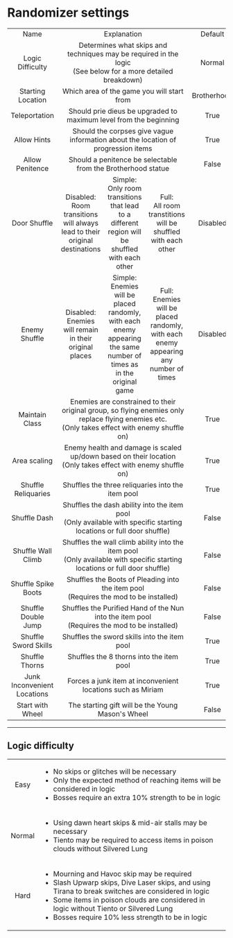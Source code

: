 # Randomizer settings

  <table>
    <tr>
      <td align="center"> Name </td>
      <td align="center" colspan="3"> Explanation </td>
      <td align="center"> Default </td>
    </tr>
    <tr>
      <td align="center"> Logic Difficulty </td>
      <td align="center" colspan="3"> Determines what skips and techniques may be required in the logic <br>
        (See below for a more detailed breakdown) </td>
      <td align="center"> Normal </td>
    </tr>
    <tr>
      <td align="center"> Starting Location </td>
      <td align="center" colspan="3"> Which area of the game you will start from </td>
      <td align="center"> Brotherhood </td>
    </tr>
    <tr>
      <td align="center"> Teleportation </td>
      <td align="center" colspan="3"> Should prie dieus be upgraded to maximum level from the beginning </td>
      <td align="center"> True </td>
    </tr>
    <tr>
      <td align="center"> Allow Hints </td>
      <td align="center" colspan="3"> Should the corpses give vague information about the location of progression items </td>
      <td align="center"> True </td>
    </tr>
    <tr>
      <td align="center"> Allow Penitence </td>
      <td align="center" colspan="3"> Should a penitence be selectable from the Brotherhood statue </td>
      <td align="center"> False </td>
    </tr>
    <tr>
      <td align="center"> Door Shuffle </td>
      <td align="center"> Disabled: <br>
        Room transitions will always lead to their original destinations </td>
      <td align="center"> Simple: <br>
        Only room transitions that lead to a different region will be shuffled with each other </td>
      <td align="center"> Full: <br>
        All room transtitions will be shuffled with each other </td>
      <td align="center"> Disabled </td>
    </tr>
    <tr>
      <td align="center"> Enemy Shuffle </td>
      <td align="center"> Disabled: <br>
        Enemies will remain in their original places </td>
      <td align="center"> Simple: <br>
        Enemies will be placed randomly, with each enemy appearing the same number of times as in the original game </td>
      <td align="center"> Full: <br>
        Enemies will be placed randomly, with each enemy appearing any number of times </td>
      <td align="center"> Disabled </td>
    </tr>
    <tr>
      <td align="center"> Maintain Class </td>
      <td align="center" colspan="3"> Enemies are constrained to their original group, so flying enemies only replace flying enemies etc. <br>
        (Only takes effect with enemy shuffle on) </td>
      <td align="center"> True </td>
    </tr>
    <tr>
      <td align="center"> Area scaling </td>
      <td align="center" colspan="3"> Enemy health and damage is scaled up/down based on their location <br>
        (Only takes effect with enemy shuffle on) </td>
      <td align="center"> True </td>
    </tr>
    <tr>
      <td align="center"> Shuffle Reliquaries </td>
      <td align="center" colspan="3"> Shuffles the three reliquaries into the item pool </td>
      <td align="center"> True </td>
    </tr>
    <tr>
      <td align="center"> Shuffle Dash </td>
      <td align="center" colspan="3"> Shuffles the dash ability into the item pool <br>
        (Only available with specific starting locations or full door shuffle) </td>
      <td align="center"> False </td>
    </tr>
    <tr>
      <td align="center"> Shuffle Wall Climb </td>
      <td align="center" colspan="3"> Shuffles the wall climb ability into the item pool <br>
        (Only available with specific starting locations or full door shuffle) </td>
      <td align="center"> False </td>
    </tr>
    <tr>
      <td align="center"> Shuffle Spike Boots </td>
      <td align="center" colspan="3"> Shuffles the Boots of Pleading into the item pool <br>
        (Requires the mod to be installed) </td>
      <td align="center"> False </td>
    </tr>
    <tr>
      <td align="center"> Shuffle Double Jump </td>
      <td align="center" colspan="3"> Shuffles the Purified Hand of the Nun into the item pool <br>
        (Requires the mod to be installed) </td>
      <td align="center"> False </td>
    </tr>
    <tr>
      <td align="center"> Shuffle Sword Skills </td>
      <td align="center" colspan="3"> Shuffles the sword skills into the item pool </td>
      <td align="center"> True </td>
    </tr>
    <tr>
      <td align="center"> Shuffle Thorns </td>
      <td align="center" colspan="3"> Shuffles the 8 thorns into the item pool </td>
      <td align="center"> True </td>
    </tr>
    <tr>
      <td align="center"> Junk Inconvenient Locations </td>
      <td align="center" colspan="3"> Forces a junk item at inconvenient locations such as Miriam </td>
      <td align="center"> True </td>
    </tr>
    <tr>
      <td align="center"> Start with Wheel </td>
      <td align="center" colspan="3"> The starting gift will be the Young Mason's Wheel </td>
      <td align="center"> False </td>
    </tr>
  </table>

---

## Logic difficulty

<table>
    <tr>
      <td align="center"> Easy </td>
      <td>
        <ul>
          <li>No skips or glitches will be necessary</li>
          <li>Only the expected method of reaching items will be considered in logic</li>
          <li>Bosses require an extra 10% strength to be in logic</li>
        </ul>
      </td>
    </tr>
    <tr>
      <td align="center"> Normal </td>
      <td>
        <ul>
          <li>Using dawn heart skips & mid-air stalls may be necessary</li>
          <li>Tiento may be required to access items in poison clouds without Silvered Lung</li>
        </ul>
      </td>
    </tr>
    <tr>
      <td align="center"> Hard </td>
      <td>
        <ul>
          <li>Mourning and Havoc skip may be required</li>
          <li>Slash Upwarp skips, Dive Laser skips, and using Tirana to break switches are considered in logic</li>
          <li>Some items in poison clouds are considered in logic without Tiento or Silvered Lung</li>
          <li>Bosses require 10% less strength to be in logic</li>
        </ul>
      </td>
    </tr>
</table>
